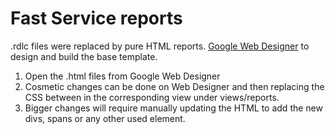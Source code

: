 # Fast Service reports

.rdlc files were replaced by pure HTML reports. [Google Web Designer](https://webdesigner.withgoogle.com/) to design and build the base template.

1. Open the .html files from Google Web Designer
2. Cosmetic changes can be done on Web Designer and then replacing the CSS between <style></style> in the corresponding view under views/reports.
3. Bigger changes will require manually updating the HTML to add the new divs, spans or any other used element.